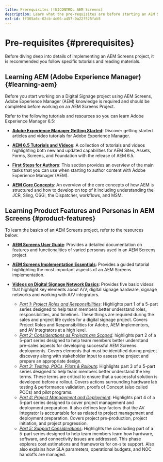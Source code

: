 ```yaml
---
title: Prerequisites [!UICONTROL AEM Screens]
description: Learn what the pre-requisites are before starting an AEM Screens project.
exl-id: ff305a6c-02cb-4c06-a457-9a22f525fab5
---
```

# Pre-requisites {#prerequisites}

Before diving deep into details of implementing an AEM Screens project, it is recommended you follow specific tutorials and reading materials.

## Learning AEM (Adobe Experience Manager) {#learning-aem}

Before you start working on a Digital Signage project using AEM Screens, Adobe Experience Manager (AEM) knowledge is required and should be completed before working on an AEM Screens Project.

Refer to the following tutorials and resources so you can learn Adobe Experience Manager 6.5:

* **[Adobe Experience Manager Getting Started](https://experienceleague.adobe.com/en/docs/experience-manager-cloud-service/content/overview/introduction)**: Discover getting started articles and video tutorials for Adobe Experience Manager.

* **[AEM 6.5 Tutorials and Videos](https://experienceleague.adobe.com/en/docs/experience-manager-tutorials)**: A collection of tutorials and videos highlighting both new and updated capabilities for AEM Sites, Assets, Forms, Screens, and Foundation with the release of AEM 6.5.

* **[First Steps for Authors](https://experienceleague.adobe.com/en/docs/experience-manager-65/content/sites/authoring/essentials/first-steps)**: This section provides an overview of the main tasks that you can use when starting to author content with Adobe Experience Manager (AEM).

* **[AEM Core Concepts](https://experienceleague.adobe.com/en/docs/experience-manager-65/content/implementing/developing/introduction/the-basics)**: An overview of the core concepts of how AEM is structured and how to develop on top of it including understanding the JCR, Sling, OSGi, the Dispatcher, workflows, and MSM.

## Learning Product Features and Personas in AEM Screens {#product-features}

To learn the basics of an AEM Screens project, refer to the resources below:

* **[AEM Screens User Guide](https://experienceleague.adobe.com/en/docs/experience-manager-screens/user-guide/aem-screens-introduction)**: Provides a detailed documentation on features and functionalities of varied personas used in an AEM Screens project.

* **[AEM Screens Implementation Essentials](https://experienceleague.adobe.com/?launch=AEM-7a#recommended/solutions/experience-manager)**: Provides a guided tutorial highlighting the most important aspects of an AEM Screens implementation.

* **[Videos on Digital Signage Network Basics](https://experienceleague.adobe.com/en/docs/experience-manager-screens/user-guide/aem-screens-introduction)**: Provides five basic videos that highlight key elements about A/V, digital signage hardware, signage networks and working with A/V integrators.
   * *[Part 1: Project Roles and Responsibilities](https://experienceleague.adobe.com/en/docs/experience-manager-screens/user-guide/digital-signage-network/project-roles-responsibilities)*: Highlights part 1 of a 5-part series designed to help team members better understand roles, responsibilities, and timelines. These things are required during the sales and project life cycles for a digital signage project. Covers Project Roles and Responsibilities for Adobe, AEM Implementors, and AV Integrators at a high level. 
   * *[Part 2: Considerations as Projects are Scoped](https://experienceleague.adobe.com/en/docs/experience-manager-screens/user-guide/digital-signage-network/project-considerations)*: highlights part 2 of a 5-part series designed to help team members better understand pre-sales aspects for developing successful AEM Screens deployments. Covers elements that must be identified during project discovery along with stakeholder input to assess the project and prepare an appropriate design.
   * *[Part 3: Testing, POCs, Pilots & Rollouts](https://experienceleague.adobe.com/en/docs/experience-manager-screens/user-guide/digital-signage-network/testing-pocs-pilots-rollouts)*: Highlights part 3 of a 5-part series designed to help team members better understand the key terms. These terms are critical to ensure that a successful solution is developed before a rollout. Covers actions surrounding hardware lab testing & performance validation, proofs of Concept (also called POCs) and pilot programs.
   * *[Part 4: Project Management and Deployment](https://experienceleague.adobe.com/en/docs/experience-manager-screens/user-guide/digital-signage-network/project-management-and-deployment)*: Highlights part 4 of a 5-part series designed to cover project management and deployment preparation. It also defines key factors that the AV Integrator is accountable for as related to project management and deployment preparation. Covers project pre-production, project initiation, and project progression.
   * *[Part 5: Support Considerations](https://experienceleague.adobe.com/en/docs/experience-manager-screens/user-guide/digital-signage-network/support-considerations)*: Highlights the concluding part of a 5-part series designed to help team members learn how hardware, software, and connectivity issues are addressed. This phase explores cost estimations and frameworks for on-site support. Also also explains how SLA parameters, operational budgets, and NOC handoffs are managed.
